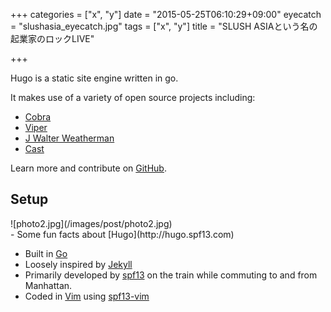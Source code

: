 +++
categories = ["x", "y"]
date = "2015-05-25T06:10:29+09:00"
eyecatch = "slushasia_eyecatch.jpg"
tags = ["x", "y"]
title = "SLUSH ASIAという名の起業家のロックLIVE"

+++


Hugo is a static site engine written in go.



It makes use of a variety of open source projects including:

* [Cobra](http://github.com/spf13/cobra)
* [Viper](http://github.com/spf13/viper)
* [J Walter Weatherman](http://github.com/spf13/jWalterWeatherman)
* [Cast](http://github.com/spf13/cast)

Learn more and contribute on [GitHub](https://github.com/spf13).

## Setup


<div class="photoset-grid">
![photo2.jpg](/images/post/photo2.jpg) 
</div>
-
Some fun facts about [Hugo](http://hugo.spf13.com)

* Built in [Go](http://golang.org)
* Loosely inspired by [Jekyll](http://jekyllrb.com)
* Primarily developed by [spf13](http://spf13.com) on the train while commuting to and from Manhattan.
* Coded in [Vim](http://vim.org) using [spf13-vim](http://vim.spf13.com) 
 


